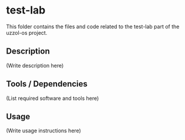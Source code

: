 # test-lab

This folder contains the files and code related to the test-lab part of the uzzol-os project.

## Description
(Write description here)

## Tools / Dependencies
(List required software and tools here)

## Usage
(Write usage instructions here)

